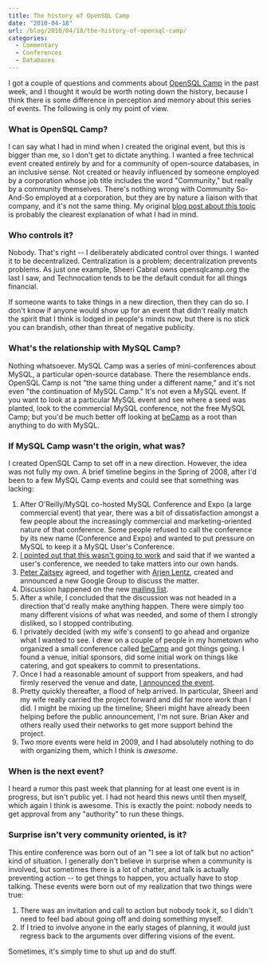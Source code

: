 ```yaml
---
title: The history of OpenSQL Camp
date: "2010-04-18"
url: /blog/2010/04/18/the-history-of-opensql-camp/
categories:
  - Commentary
  - Conferences
  - Databases
---
```

I got a couple of questions and comments about [OpenSQL Camp][1] in the past week, and I thought it would be worth noting down the history, because I think there is some difference in perception and memory about this series of events. The following is only my point of view.

### What is OpenSQL Camp?

I can say what I had in mind when I created the original event, but this is bigger than me, so I don't get to dictate anything. I wanted a free technical event created entirely by and for a community of open-source databases, in an inclusive sense. Not created or heavily influenced by someone employed by a corporation whose job title includes the word "Community," but really by a community themselves. There's nothing wrong with Community So-And-So employed at a corporation, but they are by nature a liaison with that company, and it's not the same thing. My original [blog post about this topic][2] is probably the clearest explanation of what I had in mind.

### Who controls it?

Nobody. That's right -- I deliberately abdicated control over things. I wanted it to be decentralized. Centralization is a problem; decentralization prevents problems. As just one example, Sheeri Cabral owns opensqlcamp.org the last I saw, and Technocation tends to be the default conduit for all things financial.

If someone wants to take things in a new direction, then they can do so. I don't know if anyone would show up for an event that didn't really match the spirit that I think is lodged in people's minds now, but there is no stick you can brandish, other than threat of negative publicity.

### What's the relationship with MySQL Camp?

Nothing whatsoever. MySQL Camp was a series of mini-conferences about MySQL, a particular open-source database. There the resemblance ends. OpenSQL Camp is not "the same thing under a different name," and it's not even "the continuation of MySQL Camp." It's not even a MySQL event. If you want to look at a particular MySQL event and see where a seed was planted, look to the commercial MySQL conference, not the free MySQL Camp; but you'd be much better off looking at [beCamp][3] as a root than anything to do with MySQL.

### If MySQL Camp wasn't the origin, what was?

I created OpenSQL Camp to set off in a new direction. However, the idea was not fully my own. A brief timeline begins in the Spring of 2008, after I'd been to a few MySQL Camp events and could see that something was lacking:

1.  After O'Reilly/MySQL co-hosted MySQL Conference and Expo (a large commercial event) that year, there was a bit of dissatisfaction amongst a few people about the increasingly commercial and marketing-oriented nature of that conference. Some people refused to call the conference by its new name (Conference and Expo) and wanted to put pressure on MySQL to keep it a MySQL User's Conference.
2.  [I pointed out that this wasn't going to work][2] and said that if we wanted a user's conference, we needed to take matters into our own hands.
3.  [Peter Zaitsev][4] agreed, and together with [Arjen Lentz][5], created and announced a new Google Group to discuss the matter.
4.  Discussion happened on the new [mailing list][6].
5.  After a while, I concluded that the discussion was not headed in a direction that'd really make anything happen. There were simply too many different visions of what was needed, and some of them I strongly disliked, so I stopped contributing.
6.  I privately decided (with my wife's consent) to go ahead and organize what I wanted to see. I drew on a couple of people in my hometown who organized a small conference called [beCamp][3] and got things going. I found a venue, initial sponsors, did some initial work on things like catering, and got speakers to commit to presentations.
7.  Once I had a reasonable amount of support from speakers, and had firmly reserved the venue and date, [I announced the event][7].
8.  Pretty quickly thereafter, a flood of help arrived. In particular, Sheeri and my wife really carried the project forward and did far more work than I did. I might be mixing up the timeline; Sheeri might have already been helping before the public announcement, I'm not sure. Brian Aker and others really used their networks to get more support behind the project.
9.  Two more events were held in 2009, and I had absolutely nothing to do with organizing them, which I think is *awesome*.

### When is the next event?

I heard a rumor this past week that planning for at least one event is in progress, but isn't public yet. I had not heard this news until then myself, which again I think is awesome. This is exactly the point: nobody needs to get approval from any "authority" to run these things.

### Surprise isn't very community oriented, is it?

This entire conference was born out of an "I see a lot of talk but no action" kind of situation. I generally don't believe in surprise when a community is involved, but sometimes there is a lot of chatter, and talk is actually preventing action -- to get things to happen, you actually have to stop talking. These events were born out of my realization that two things were true:

1.  There was an invitation and call to action but nobody took it, so I didn't need to feel bad about going off and doing something myself.
2.  If I tried to involve anyone in the early stages of planning, it would just regress back to the arguments over differing visions of the event.

Sometimes, it's simply time to shut up and do stuff.

 [1]: http://opensqlcamp.org/
 [2]: http://www.xaprb.com/blog/2008/04/23/like-it-or-not-it-is-the-mysql-conference-and-expo/
 [3]: http://barcamp.org/beCamp
 [4]: http://www.mysqlperformanceblog.com/2008/04/23/conference-for-mysql-users/
 [5]: http://arjen-lentz.livejournal.com/111872.html
 [6]: http://groups.google.com/group/oursql-conference
 [7]: http://www.xaprb.com/blog/2008/08/26/announcing-opensql-camp-2008/
